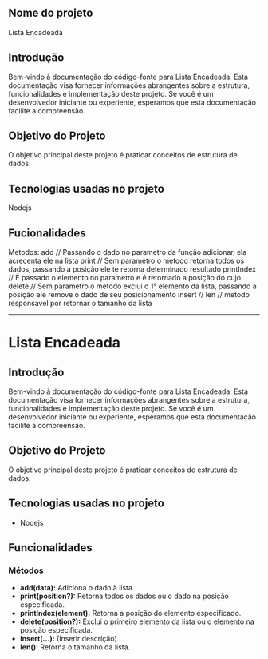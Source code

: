 ## Nome do projeto

  Lista Encadeada
  
## Introdução

  Bem-vindo à documentação do código-fonte para Lista Encadeada. Esta documentação visa fornecer informações abrangentes sobre a estrutura, funcionalidades e   implementação deste projeto. Se você é um desenvolvedor iniciante ou experiente, esperamos que esta documentação facilite a compreensão.

## Objetivo do Projeto

  O objetivo principal deste projeto é praticar conceitos de estrutura de dados.

## Tecnologias usadas no projeto

  Nodejs
  
## Fucionalidades
  Metodos:
    add // Passando o dado no parametro da função adicionar, ela acrecenta ele na lista 
    print // Sem parametro o metodo retorna todos os dados, passando a posição ele te retorna determinado resultado
    printIndex // É passado o elemento no parametro e é retornado a posição do cujo
    delete // Sem parametro o metodo exclui o 1° elemento da lista, passando a posição ele remove o dado de seu posicionamento
    insert //
    len // metodo responsavel por retornar o tamanho da lista


-------------------------------------------------

# Lista Encadeada

## Introdução

Bem-vindo à documentação do código-fonte para Lista Encadeada. Esta documentação visa fornecer informações abrangentes sobre a estrutura, funcionalidades e implementação deste projeto. Se você é um desenvolvedor iniciante ou experiente, esperamos que esta documentação facilite a compreensão.

## Objetivo do Projeto

O objetivo principal deste projeto é praticar conceitos de estrutura de dados.

## Tecnologias usadas no projeto

- Nodejs

## Funcionalidades

### Métodos

- **add(data):** Adiciona o dado à lista.
- **print(position?):** Retorna todos os dados ou o dado na posição especificada.
- **printIndex(element):** Retorna a posição do elemento especificado.
- **delete(position?):** Exclui o primeiro elemento da lista ou o elemento na posição especificada.
- **insert(...):** (Inserir descrição)
- **len():** Retorna o tamanho da lista.
